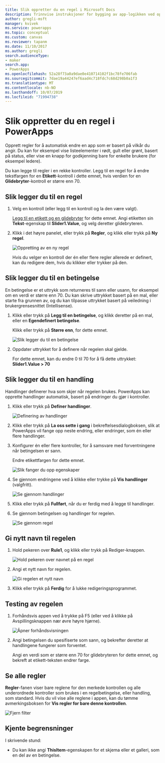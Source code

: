 ```yaml
---
title: Slik oppretter du en regel i Microsoft Docs
description: Trinnvise instruksjoner for bygging av app-logikken ved oppretting av regler
author: gregli-msft
manager: kvivek
ms.service: powerapps
ms.topic: conceptual
ms.custom: canvas
ms.reviewer: tapanm
ms.date: 11/10/2017
ms.author: gregli
search.audienceType:
- maker
search.app:
- PowerApps
ms.openlocfilehash: 52a28f73a0a9dae0e410714102f1bc78fe706fab
ms.sourcegitcommit: 7dae19a44247ef6aad4c718fdc7c68d298b0a1f3
ms.translationtype: MT
ms.contentlocale: nb-NO
ms.lasthandoff: 10/07/2019
ms.locfileid: "71994738"
---
```

# <a name="create-a-rule-in-powerapps"></a>Slik oppretter du en regel i PowerApps
Opprett regler for å automatisk endre en app som er basert på vilkår du angir. Du kan for eksempel vise listeelementer i rødt, gult eller grønt, basert på status, eller vise en knapp for godkjenning bare for enkelte brukere (for eksempel ledere).

Du kan legge til regler i en rekke kontroller. Legg til en regel for å endre tekstfargen for en **Etikett**-kontroll i dette emnet, hvis verdien for en **Glidebryter**-kontroll er større enn 70.

## <a name="add-a-rule"></a>Slik legger du til en regel
1. Velg en kontroll (eller legg til en kontroll og la den være valgt).

    [Legg til en etikett og en glidebryter](add-configure-controls.md) for dette emnet. Angi etiketten sin **Tekst**-egenskap til **Slider1.Value**, og velg deretter glidebryteren.

1. Klikk i det høyre panelet, eller trykk på **Regler**, og klikk eller trykk på **Ny regel**.

    ![Oppretting av en ny regel](./media/working-with-rules/new-rule.png)

    Hvis du velger en kontroll der én eller flere regler allerede er definert, kan du redigere dem, hvis du klikker eller trykker på den.  

## <a name="add-a-condition"></a>Slik legger du til en betingelse
En betingelse er et uttrykk som returneres til sann eller usann, for eksempel om en verdi er større enn 70. Du kan skrive uttrykket basert på en mal, eller starte fra grunnen av, og du kan tilpasse uttrykket basert på veiledning i brukergrensesnittet (Intellisense).

1. Klikk eller trykk på **Legg til en betingelse**, og klikk deretter på en mal, eller en **Egendefinert betingelse**.

    Klikk eller trykk på **Større enn**, for dette emnet.

    ![Slik legger du til en betingelse](./media/working-with-rules/rule-conditions.png)

1. Oppdater uttrykket for å definere når regelen skal gjelde.

    For dette emnet, kan du endre 0 til 70 for å få dette uttrykket:  <br>**Slider1.Value > 70**

## <a name="add-an-action"></a>Slik legger du til en handling
Handlinger definerer hva som skjer når regelen brukes. PowerApps kan opprette handlinger automatisk, basert på endringer du gjør i kontroller.

1. Klikk eller trykk på **Definer handlinger**.

    ![Definering av handlinger](./media/working-with-rules/rule-define-actions.png)

1. Klikk eller trykk på **La oss sette i gang** i bekreftelsesdialogboksen, slik at PowerApps vil fange opp neste endring, eller endringer, som én eller flere handlinger.

1. Konfigurer én eller flere kontroller, for å samsvare med forventningene når betingelsen er sann.

    Endre etikettfargen for dette emnet.

    ![Slik fanger du opp egenskaper](./media/working-with-rules/rule-capture-properties.png)

1. Se gjennom endringene ved å klikke eller trykke på **Vis handlinger** (valgfritt).

    ![Se gjennom handlinger](./media/working-with-rules/rule-review-actions.png)

1. Klikk eller trykk på **Fullført**, når du er ferdig med å legge til handlinger.

1. Se gjennom betingelsen og handlinger for regelen.

    ![Se gjennom regel](./media/working-with-rules/rule-review.png)

## <a name="rename-the-rule"></a>Gi nytt navn til regelen

1. Hold pekeren over **Rule1**, og klikk eller trykk på Rediger-knappen.

    ![Hold pekeren over navnet på en regel](./media/working-with-rules/hover-over-rules_name.png)

1. Angi et nytt navn for regelen.

    ![Gi regelen et nytt navn](./media/working-with-rules/rename-rule.png)

1. Klikk eller trykk på **Ferdig** for å lukke redigeringsprogrammet.

## <a name="test-the-rule"></a>Testing av regelen
1. Forhåndsvis appen ved å trykke på F5 (eller ved å klikke på Avspillingsknappen nær øvre høyre hjørne).

    ![Åpner forhåndsvisningen](./media/working-with-rules/open-preview.png)

1. Angi betingelsen du spesifiserte som sann, og bekrefter deretter at handlingene fungerer som forventet.

    Angi en verdi som er større enn 70 for glidebryteren for dette emnet, og bekreft at etikett-teksten endrer farge.

## <a name="see-all-rules"></a>Se alle regler
**Regler**-fanen viser bare reglene for den merkede kontrollen og alle underordnede kontroller som brukes i en regelbetingelse, eller handling, som standard. Hvis du vil vise alle reglene i appen, kan du tømme avmerkingsboksen for **Vis regler for bare denne kontrollen**.

![Fjern filter](./media/working-with-rules/rules-filter.png)

## <a name="known-limitations"></a>Kjente begrensninger
I skrivende stund:

* Du kan ikke angi **ThisItem**-egenskapen for et skjema eller et galleri, som en del av en betingelse.
